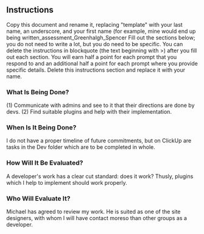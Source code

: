 ## Instructions
Copy this document and rename it, replacing "template" with your last name, an underscore, and your first name (for example, mine would end up being written_assessment_Greenhalgh_Spencer
Fill out the sections below; you do not need to write a lot, but you do need to be specific. You can delete the instructions in blockquote (the text beginning with >) after you fill out each section. You will earn half a point for each prompt that you respond to and an additional half a point for each prompt where you provide specific details.
Delete this instructions section and replace it with your name.

### What Is Being Done?
(1) Communicate with admins and see to it that their directions are done by devs.
(2) Find suitable plugins and help with their implementation.

### When Is It Being Done?
I do not have a proper timeline of future commitments, but on ClickUp are tasks in the Dev folder which are to be completed in whole.

### How Will It Be Evaluated?
A developer's work has a clear cut standard: does it work? Thusly, plugins which I help to implement should work properly.

### Who Will Evaluate It?
Michael has agreed to review my work. He is suited as one of the site designers, with whom I will have contact moreso than other groups as a developer.
